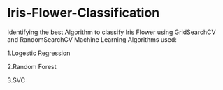 # Iris-Flower-Classification

Identifying the best Algorithm to classify Iris Flower using  GridSearchCV  and RandomSearchCV
Machine Learning Algorithms used:

1.Logestic Regression

2.Random Forest

3.SVC

